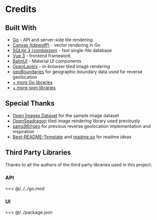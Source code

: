 # Credits

## Built With

* [Go] - API and server-side tile rendering
* [Canvas (tdewolff)](https://github.com/tdewolff/canvas) - vector rendering in
  Go
* [SQLite 3 (zombiezen)](https://github.com/zombiezen/go-sqlite) -
  fast single-file database
* [Vue 3] - frontend framework
* [BalmUI] - Material UI components
* [OpenLayers] - in-browser tiled image rendering
* [geoBoundaries](https://www.geoboundaries.org/) for geographic boundary data used for reverse geolocation
* [+ more Go libraries](go.mod)
* [+ more npm libraries](ui/package.json)

## Special Thanks

* [Open Images Dataset](https://opensource.google/projects/open-images-dataset) for the sample image dataset
* [OpenSeadragon] tiled image rendering library used previously
* [sams96/rgeo](https://github.com/sams96/rgeo) for previous reverse geolocation implementation and inspiration
* [Best-README-Template](https://github.com/othneildrew/Best-README-Template) and [readme.so](https://readme.so/) for readme ideas

## Third Party Libraries

Thanks to all the authors of the third party libraries used in this project.

### API
<<< @/../../go.mod

### UI

<<< @/../package.json


[open an issue]: https://github.com/SmilyOrg/photofield/issues
[Getting Started]: #getting-started
[`defaults.yaml`]: defaults.yaml

[open-images-dataset]: https://opensource.google/projects/open-images-dataset

[Scoop]: https://scoop.sh/
[just]: https://github.com/casey/just
[watchexec]: https://github.com/watchexec/watchexec

[Go]: https://golang.org/
[GoReleaser]: https://github.com/goreleaser/goreleaser
[godirwalk]: https://github.com/karrick/godirwalk
[prominent color]: https://github.com/EdlinOrg/prominentcolor

[OpenLayers]: https://openlayers.org/
[OpenSeadragon]: https://openseadragon.github.io/
[Node.js]: https://nodejs.org/
[Vue 3]: https://v3.vuejs.org/
[BalmUI]: https://next-material.balmjs.com/
[photofield-ai]: https://github.com/smilyorg/photofield-ai
[tinygpkg]: https://github.com/smilyorg/tinygpkg
